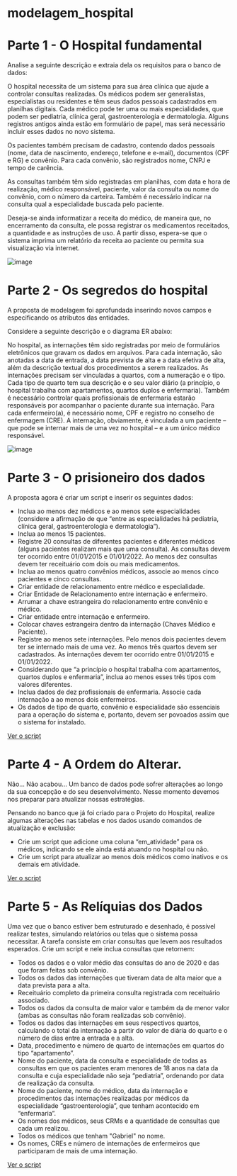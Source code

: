# modelagem_hospital
# Parte 1 - O Hospital fundamental
Analise a seguinte descrição e extraia dela os requisitos para o banco de dados:

O hospital necessita de um sistema para sua área clínica que ajude a controlar consultas realizadas. Os médicos podem ser generalistas, especialistas ou residentes e têm seus dados pessoais cadastrados em planilhas digitais. Cada médico pode ter uma ou mais especialidades, que podem ser pediatria, clínica geral, gastroenterologia e dermatologia. Alguns registros antigos ainda estão em formulário de papel, mas será necessário incluir esses dados no novo sistema.

Os pacientes também precisam de cadastro, contendo dados pessoais (nome, data de nascimento, endereço, telefone e e-mail), documentos (CPF e RG) e convênio. Para cada convênio, são registrados nome, CNPJ e tempo de carência.

As consultas também têm sido registradas em planilhas, com data e hora de realização, médico responsável, paciente, valor da consulta ou nome do convênio, com o número da carteira. Também é necessário indicar na consulta qual a especialidade buscada pelo paciente.

Deseja-se ainda informatizar a receita do médico, de maneira que, no encerramento da consulta, ele possa registrar os medicamentos receitados, a quantidade e as instruções de uso. A partir disso, espera-se que o sistema imprima um relatório da receita ao paciente ou permita sua visualização via internet.

![image](https://user-images.githubusercontent.com/88636833/197365179-952545a2-5c1e-4308-a2f7-a98721a49d9f.png)

# Parte 2 - Os segredos do hospital
A proposta de modelagem foi aprofundada inserindo novos campos e especificando os atributos das entidades.

Considere a seguinte descrição e o diagrama ER abaixo:

No hospital, as internações têm sido registradas por meio de formulários eletrônicos que gravam os dados em arquivos. Para cada internação, são anotadas a data de entrada, a data prevista de alta e a data efetiva de alta, além da descrição textual dos procedimentos a serem realizados. As internações precisam ser vinculadas a quartos, com a numeração e o tipo. Cada tipo de quarto tem sua descrição e o seu valor diário (a princípio, o hospital trabalha com apartamentos, quartos duplos e enfermaria). Também é necessário controlar quais profissionais de enfermaria estarão responsáveis por acompanhar o paciente durante sua internação. Para cada enfermeiro(a), é necessário nome, CPF e registro no conselho de enfermagem (CRE). A internação, obviamente, é vinculada a um paciente – que pode se internar mais de uma vez no hospital – e a um único médico responsável.

![image](https://user-images.githubusercontent.com/88636833/197580421-80d1756d-0fdf-4bf5-a338-20908be61d36.png)

# Parte 3 - O prisioneiro dos dados
A proposta agora é criar um script e inserir os seguintes dados:

- Inclua ao menos dez médicos e ao menos sete especialidades (considere a afirmação de que “entre as especialidades há pediatria, clínica geral, gastroenterologia e dermatologia”).
- Inclua ao menos 15 pacientes.
- Registre 20 consultas de diferentes pacientes e diferentes médicos (alguns pacientes realizam mais que uma consulta). As consultas devem ter ocorrido entre 01/01/2015 e 01/01/2022. Ao menos dez consultas devem ter receituário com dois ou mais medicamentos.
- Inclua ao menos quatro convênios médicos, associe ao menos cinco pacientes e cinco consultas.
- Criar entidade de relacionamento entre médico e especialidade. 
- Criar Entidade de Relacionamento entre internação e enfermeiro. 
- Arrumar a chave estrangeira do relacionamento entre convênio e médico.
- Criar entidade entre internação e enfermeiro.
- Colocar chaves estrangeira dentro da internação (Chaves Médico e Paciente).
- Registre ao menos sete internações. Pelo menos dois pacientes devem ter se internado mais de uma vez. Ao menos três quartos devem ser cadastrados. As internações devem ter ocorrido entre 01/01/2015 e 01/01/2022.
- Considerando que “a princípio o hospital trabalha com apartamentos, quartos duplos e enfermaria”, inclua ao menos esses três tipos com valores diferentes.
- Inclua dados de dez profissionais de enfermaria. Associe cada internação a ao menos dois enfermeiros.
- Os dados de tipo de quarto, convênio e especialidade são essenciais para a operação do sistema e, portanto, devem ser povoados assim que o sistema for instalado.

[Ver o script](https://github.com/Diogo-Javax888/modelagem_hospital/blob/main/Hospital_Fundamental.sql)

# Parte 4 - A Ordem do Alterar.
Não... Não acabou...
Um banco de dados pode sofrer alterações ao longo da sua concepção e do seu desenvolvimento. Nesse momento devemos nos preparar para atualizar nossas estratégias.

Pensando no banco que já foi criado para o Projeto do Hospital, realize algumas alterações nas tabelas e nos dados usando comandos de atualização e exclusão:
- Crie um script que adicione uma coluna “em_atividade” para os médicos, indicando se ele ainda está atuando no hospital ou não. 
- Crie um script para atualizar ao menos dois médicos como inativos e os demais em atividade.

[Ver o script](https://github.com/Diogo-Javax888/modelagem_hospital/blob/main/Hospital_Fundamental.sql)

# Parte 5 - As Relíquias dos Dados
Uma vez que o banco estiver bem estruturado e desenhado, é possível realizar testes, simulando relatórios ou telas que o sistema possa necessitar. A tarefa consiste em criar consultas que levem aos resultados esperados.
Crie um script e nele inclua consultas que retornem:
- Todos os dados e o valor médio das consultas do ano de 2020 e das que foram feitas sob convênio.
- Todos os dados das internações que tiveram data de alta maior que a data prevista para a alta.
- Receituário completo da primeira consulta registrada com receituário associado.
- Todos os dados da consulta de maior valor e também da de menor valor (ambas as consultas não foram realizadas sob convênio).
- Todos os dados das internações em seus respectivos quartos, calculando o total da internação a partir do valor de diária do quarto e o número de dias entre a entrada e a alta.
- Data, procedimento e número de quarto de internações em quartos do tipo “apartamento”.
- Nome do paciente, data da consulta e especialidade de todas as consultas em que os pacientes eram menores de 18 anos na data da consulta e cuja especialidade não seja “pediatria”, ordenando por data de realização da consulta.
- Nome do paciente, nome do médico, data da internação e procedimentos das internações realizadas por médicos da especialidade “gastroenterologia”, que tenham acontecido em “enfermaria”.
- Os nomes dos médicos, seus CRMs e a quantidade de consultas que cada um realizou.
- Todos os médicos que tenham "Gabriel" no nome. 
- Os nomes, CREs e número de internações de enfermeiros que participaram de mais de uma internação.

[Ver o script](https://github.com/Diogo-Javax888/modelagem_hospital/blob/main/Hospital_Fundamental.sql)
